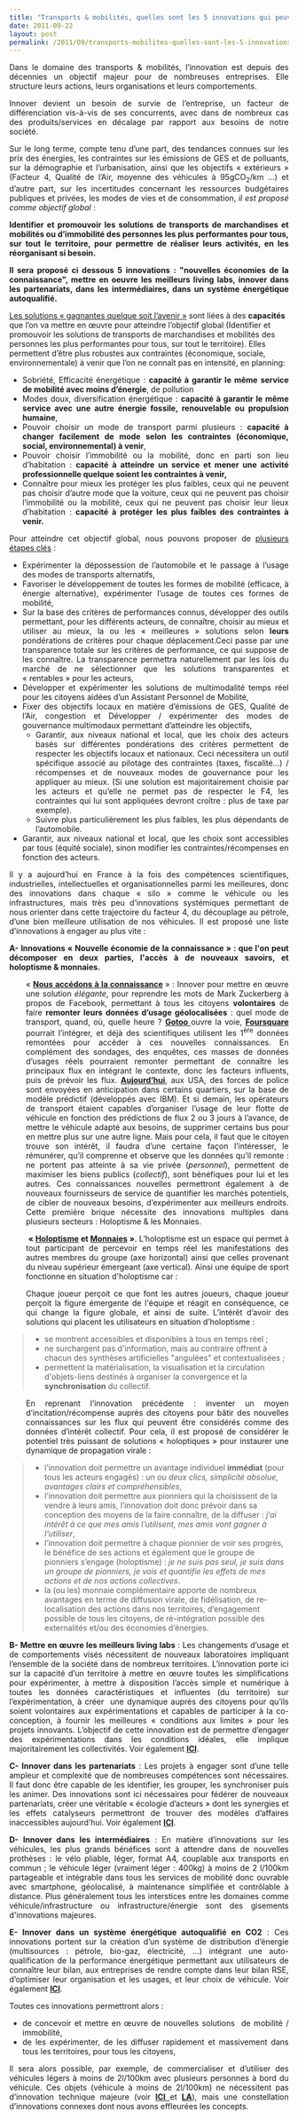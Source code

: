 ```yaml
---
title: "Transports & mobilités, quelles sont les 5 innovations qui peuvent changer les comportements ?"
date: 2011-09-22
layout: post
permalink: /2011/09/transports-mobilites-quelles-sont-les-5-innovations-qui-peuvent-changer-les-comportements.html
---
```


<p style="text-align: justify;">Dans le domaine des transports & mobilités, l’innovation est depuis des décennies un objectif majeur pour de nombreuses entreprises. Elle structure leurs actions, leurs organisations et leurs comportements.</p>
<p style="text-align: justify;">Innover devient un besoin de survie de l’entreprise, un facteur de différenciation vis-à-vis de ses concurrents, avec dans de nombreux cas des produits/services en décalage par rapport aux besoins de notre société.</p>
<p style="text-align: justify;">Sur le long terme, compte tenu d’une part, des tendances connues sur les prix des énergies, les contraintes sur les émissions de GES et de polluants, sur la démographie et l’urbanisation, ainsi que les objectifs « extérieurs » (Facteur 4, Qualité de l’Air, moyenne des véhicules à 95gCO<sub>2</sub>/km …) et d’autre part, sur les incertitudes concernant les ressources budgétaires publiques et privées, les modes de vies et de consommation, <em>il est proposé comme objectif global</em> :</p>
<p style="text-align: justify;"><strong>Identifier et promouvoir les solutions de transports de marchandises et mobilités ou d’immobilité des personnes les plus performantes pour tous, sur tout le territoire, pour permettre de réaliser leurs activités, en les réorganisant si besoin.</strong></p>
<p style="text-align: justify;"><strong>Il sera proposé ci dessous 5 innovations : "nouvelles économies de la connaissance", mettre en oeuvre les meilleurs living labs, innover dans les partenariats, dans les intermédiaires, dans un système énergétique autoqualifié. </strong></p>
<!--more--> <span style="text-decoration: underline;">Les solutions « gagnantes quelque soit l’avenir »</span> sont liées à des <strong>capacités</strong> que l’on va mettre en œuvre pour atteindre l’objectif global (Identifier et promouvoir les solutions de transports de marchandises et mobilités des personnes les plus performantes pour tous, sur tout le territoire). Elles permettent d’être plus robustes aux contraintes (économique, sociale, environnementale) à venir que l’on ne connaît pas en intensité, en planning:
<ul style="text-align: justify;">
	<li>Sobriété, Efficacité énergétique : <strong>capacité à garantir le même service de mobilité avec moins d’énergie</strong>, de pollution</li>
	<li>Modes doux, diversification énergétique : <strong>capacité à garantir le même service avec une autre énergie fossile, renouvelable ou propulsion humaine</strong>,</li>
	<li>Pouvoir choisir un mode de transport parmi plusieurs : <strong>capacité à changer facilement de mode selon les contraintes (économique, social, environnemental) à venir</strong>,</li>
	<li>Pouvoir choisir l’immobilité ou la mobilité, donc en parti son lieu d’habitation : <strong>capacité à atteindre un service et mener une activité professionnelle quelque soient les contraintes à venir,</strong></li>
	<li>Connaître pour mieux les protéger les plus faibles, ceux qui ne peuvent pas choisir d’autre mode que la voiture, ceux qui ne peuvent pas choisir l’immobilité ou la mobilité, ceux qui ne peuvent pas choisir leur lieux d’habitation : <strong>capacité à protéger les plus faibles des contraintes à venir.</strong></li>
</ul>
<p style="text-align: justify;">Pour atteindre cet objectif global, nous pouvons proposer de <span style="text-decoration: underline;">plusieurs étapes clés</span> :</p>

<ul style="text-align: justify;">
	<li>Expérimenter la dépossession de l’automobile et le passage à l’usage des modes de transports alternatifs,</li>
	<li>Favoriser le développement de toutes les formes de mobilité (efficace, à énergie alternative), expérimenter l’usage de toutes ces formes de mobilité,</li>
	<li>Sur la base des critères de performances connus, développer des outils permettant, pour les différents acteurs, de connaître, choisir au mieux et utiliser au mieux, la ou les « meilleures » solutions selon <strong>leurs</strong> pondérations de critères pour chaque déplacement.Ceci passe par une transparence totale sur les critères de performance, ce qui suppose de les connaître. La transparence permettra naturellement par les lois du marché de ne sélectionner que les solutions transparentes et « rentables » pour les acteurs,</li>
	<li>Développer et expérimenter les solutions de multimodalité temps réel pour les citoyens aidées d’un Assistant Personnel de Mobilité,</li>
	<li>Fixer des objectifs locaux en matière d’émissions de GES, Qualité de l’Air, congestion et Développer / expérimenter des modes de gouvernance multimodaux permettant d’atteindre les objectifs,
<ul>
	<li>Garantir, aux niveaux national et local, que les choix des acteurs basés sur différentes pondérations des critères permettent de respecter les objectifs locaux et nationaux. Ceci nécessitera un outil spécifique associé au pilotage des contraintes (taxes, fiscalité…) / récompenses et de nouveaux modes de gouvernance pour les appliquer au mieux. (Si une solution est majoritairement choisie par les acteurs et qu’elle ne permet pas de respecter le F4, les contraintes qui lui sont appliquées devront croître : plus de taxe par exemple).</li>
	<li>Suivre plus particulièrement les plus faibles, les plus dépendants de l’automobile.</li>
</ul>
</li>
	<li>Garantir, aux niveaux national et local, que les choix sont accessibles par tous (équité sociale), sinon modifier les contraintes/récompenses en fonction des acteurs.</li>
</ul>
<p style="text-align: justify;">Il y a aujourd’hui en France à la fois des compétences scientifiques, industrielles, intellectuelles et organisationnelles parmi les meilleures, donc des innovations dans chaque « silo » comme le véhicule ou les infrastructures, mais très peu d’innovations systémiques permettant de nous orienter dans cette trajectoire du facteur 4, du découplage au pétrole, d’une bien meilleure utilisation de nos véhicules. Il est proposé une liste d’innovations à engager au plus vite :</p>
<p style="text-align: justify;"><strong>A- Innovations « Nouvelle économie de la connaissance » : que l'on peut décomposer en deux parties, l'accès à de nouveaux savoirs, et holoptisme & monnaies.
</strong></p>
<p style="padding-left: 30px; text-align: justify;">« <strong><a href="/2011/09/nous-entrons-dans-lage-de-la-connaissance-des-mobilites.html" target="_blank">Nous accédons à la connaissance</a> </strong>» : Innover pour mettre en œuvre une solution <em>élégante</em>, pour reprendre les mots de Mark Zuckerberg à propos de Facebook, permettant à tous les citoyens <strong>volontaires</strong> de faire <strong>remonter leurs données d’usage géolocalisées</strong> : quel mode de transport, quand, où, quelle heure ? <a href="http://www.gotoo.fr/" target="_blank"><strong>Gotoo </strong></a>ouvre la voie, <a href="http://arxiv.org/PS_cache/arxiv/pdf/1108/1108.5355v1.pdf" target="_blank"><strong>Foursquare </strong></a>pourrait l’intégrer, et déjà des scientifiques utilisent les 1<sup>ère</sup> données remontées pour accéder à ces nouvelles connaissances. En complément des sondages, des enquêtes, ces masses de données d’usages réels pourraient remonter permettant de connaître les principaux flux en intégrant le contexte, donc les facteurs influents, puis de prévoir les flux. <a href="http://spacefiction.wordpress.com/2011/09/18/minority-report-is-big-brother-already-watching-us-big-brother-nous-surveille-t-il-deja/" target="_blank"><strong>Aujourd’hui</strong></a>, aux USA, des forces de police sont envoyées en anticipation dans certains quartiers, sur la base de modèle prédictif (développés avec IBM). Et si demain, les opérateurs de transport étaient capables d’organiser l’usage de leur flotte de véhicule en fonction des prédictions de flux 2 ou 3 jours à l’avance, de mettre le véhicule adapté aux besoins, de supprimer certains bus pour en mettre plus sur une autre ligne. Mais pour cela, il faut que le citoyen trouve son intérêt, il faudra d’une certaine façon l’intéresser, le rémunérer, qu’il comprenne et observe que les données qu’il remonte : ne portent pas atteinte à sa vie privée (<em>personnel</em>), permettent de maximiser les biens publics (<em>collectif</em>), sont bénéfiques pour lui et les autres. Ces connaissances nouvelles permettront également à de nouveaux fournisseurs de service de quantifier les marchés potentiels, de cibler de nouveaux besoins, d’expérimenter aux meilleurs endroits. Cette première brique nécessite des innovations multiples dans plusieurs secteurs : Holoptisme & les Monnaies.</p>
<p style="text-align: justify; padding-left: 30px;"> <strong>« <a href="http://intelligences-connectees.fr/2010/03/12/lintelligence-collective-globale-ou-lavenement-de-lholoptisme-etendu/" target="_blank">Holoptisme</a> et <a href="http://fing.org/?Presentation-de-l-expedition" target="_blank">Monnaies</a> »</strong>. L’holoptisme est un espace qui permet à tout participant de percevoir en temps réel les manifestations des autres membres du groupe (axe horizontal) ainsi que celles provenant du niveau supérieur émergeant (axe vertical). Ainsi une équipe de sport fonctionne en situation d'holoptisme car :</p>
<p style="text-align: justify; padding-left: 30px;">Chaque joueur perçoit ce que font les autres joueurs, chaque joueur perçoit la figure émergente de l'équipe et réagit en conséquence, ce qui change la figure globale, et ainsi de suite. L’intérêt d’avoir des solutions qui placent les utilisateurs en situation d’holoptisme :</p>

<blockquote>
<ul>
	<li>se montrent accessibles et disponibles à tous en temps réel ;</li>
	<li>ne surchargent pas d'information, mais au contraire offrent à chacun des synthèses artificielles "angulées" et contextualisées ;</li>
	<li>permettent la matérialisation, la visualisation et la circulation d'objets-liens destinés à organiser la convergence et la <strong>synchronisation</strong> du collectif.</li>
</ul>
</blockquote>
<p style="text-align: justify; padding-left: 30px;">En reprenant l’innovation précédente : inventer un moyen d’incitation/récompense auprès des citoyens pour bâtir des nouvelles connaissances sur les flux qui peuvent être considérés comme des données d’intérêt collectif. Pour cela, il est proposé de considérer le potentiel très puissant de solutions « holoptiques » pour instaurer une dynamique de propagation virale :</p>

<blockquote>
<ul>
	<li>l’innovation doit permettre un avantage individuel <strong>immédiat</strong> (pour tous les acteurs engagés) : <em>un ou deux clics, simplicité absolue, avantages clairs et compréhensibles</em>,</li>
	<li>l’innovation doit permettre aux pionniers qui la choisissent de la vendre à leurs amis, l’innovation doit donc prévoir dans sa conception des moyens de la faire connaître, de la diffuser : <em>j’ai intérêt à ce que mes amis l’utilisent, mes amis vont gagner à l’utiliser</em>,</li>
	<li>l’innovation doit permettre à chaque pionnier de voir ses progrès, le bénéfice de ses actions et également que le groupe de pionniers s’engage (holoptisme) : <em>je ne suis pas seul, je suis dans un groupe de pionniers, je vois et quantifie les effets de mes actions et de nos actions collectives</em>.</li>
	<li>la (ou les) monnaie complémentaire apporte de nombreux avantages en terme de diffusion virale, de fidélisation, de re-localisation des actions dans nos territoires, d’engagement possible de tous les citoyens, de ré-intégration possible des externalités et/ou des économies d’énergies.</li>
</ul>
</blockquote>
<p style="text-align: justify;"><strong>B- Mettre en œuvre les meilleurs living labs</strong> : Les changements d’usage et de comportements visés nécessitent de nouveaux laboratoires impliquant l’ensemble de la société dans de nombreux territoires. L’innovation porte ici sur la capacité d’un territoire à mettre en œuvre toutes les simplifications pour expérimenter, à mettre à disposition l’accès simple et numérique à toutes les données caractéristiques et influentes (du territoire) sur l’expérimentation, à créer  une dynamique auprès des citoyens pour qu’ils soient volontaires aux expérimentations et capables de participer à la co-conception, à fournir les meilleures « conditions aux limites » pour les projets innovants. L’objectif de cette innovation est de permettre d’engager des expérimentations dans les conditions idéales, elle implique majoritairement les collectivités. Voir également <a href="/2011/03/et-si-certains-territoires-reussissaient-a-attirer-linnovation-a-devenir-le-parfait-laboratoire-viva.html" target="_blank"><strong>ICI</strong></a>.</p>
<p style="text-align: justify;"><strong>C- Innover dans les partenariats</strong> : Les projets à engager sont d’une telle ampleur et complexité que de nombreuses compétences sont nécessaires. Il faut donc être capable de les identifier, les grouper, les synchroniser puis les animer. Des innovations sont ici nécessaires pour fédérer de nouveaux partenariats, créer une véritable « écologie d’acteurs » dont les synergies et les effets catalyseurs permettront de trouver des modèles d’affaires inaccessibles aujourd’hui. Voir également <a href="/2011/07/google-mobility-service-et-si-nous-le-faisions-sans-attendre-.html" target="_blank"><strong>ICI</strong></a>.</p>
<p style="text-align: justify;"><strong>D- Innover dans les intermédiaires</strong> : En matière d’innovations sur les véhicules, les plus grands bénéfices sont à attendre dans de nouvelles prothèses : le vélo pliable, léger, format A4, couplable aux transports en commun ; le véhicule léger (vraiment léger : 400kg) à moins de 2 l/100km partageable et intégrable dans tous les services de mobilité donc ouvrable avec smartphone, géolocalisé, à maintenance simplifiée et contrôlable à distance. Plus généralement tous les interstices entre les domaines comme véhicule/infrastructure ou infrastructure/énergie sont des gisements d'innovations majeures.</p>
<p style="text-align: justify;"><strong>E- Innover dans un système énergétique autoqualifié en CO2</strong> : Ces innovations portent sur la création d’un système de distribution d’énergie (multisources : pétrole, bio-gaz, électricité, …) intégrant une auto-qualification de la performance énergétique permettant aux utilisateurs de connaître leur bilan, aux entreprises de rendre compte dans leur bilan RSE, d’optimiser leur organisation et les usages, et leur choix de véhicule. Voir également <a href="/2011/08/lavenir-de-lenergie-dans-les-transports-amazon-energy-service.html" target="_blank"><strong>ICI</strong></a>.</p>
<p style="text-align: justify;">Toutes ces innovations permettront alors :</p>

<ul style="text-align: justify;">
	<li>de concevoir et mettre en œuvre de nouvelles solutions  de mobilité / immobilité,</li>
	<li>de les expérimenter, de les diffuser rapidement et massivement dans tous les territoires, pour tous les citoyens,</li>
</ul>
<p style="text-align: justify;">Il sera alors possible, par exemple, de commercialiser et d’utiliser des véhicules légers à moins de 2l/100km avec plusieurs personnes à bord du véhicule. Ces objets (véhicule à moins de 2l/100km) ne nécessitent pas d’innovation technique majeure (voir <a href="/2010/07/les-micro-cars-ont-un-musee-et-60-ans-dhistoire.html" target="_blank"><strong>ICI </strong></a>et <a href="/2010/01/qui-sera-capable-de-faire-un-gmp-de-20-kw-au-meilleur-prix-.html" target="_blank"><strong>LA</strong></a>), mais une constellation d’innovations connexes dont nous avons effleurées les concepts.</p>
<p style="padding-left: 30px;"></p>
<p style="padding-left: 30px;"></p>